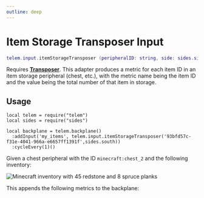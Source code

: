 ```yaml
---
outline: deep
---
```


# Item Storage Transposer Input <RepoLink path="lib/input/ItemStorageTransposerInputAdapter.lua" />

```lua
telem.input.itemStorageTransposer (peripheralID: string, side: sides.side)
```

Requires **[Transposer](https://ocdoc.cil.li/block:transposer)**.
This adapter produces a metric for each item ID in an item storage peripheral (chest, etc.), with the metric name being the item ID and the value being the total number of that item in storage.

## Usage

```lua{5}
local telem = require("telem")
local sides = require("sides")

local backplane = telem.backplane()
  :addInput('my_items', telem.input.itemStorageTransposer('93bfd57c-f31e-4041-966a-e6657ff1391f',sides.south))
  :cycleEvery(1)()
```

Given a chest peripheral with the ID `minecraft:chest_2` and the following inventory:

![Minecraft inventory with 45 redstone and 8 spruce planks](/assets/inventory.png)

This appends the following metrics to the backplane:

<MetricTable
  :metrics="[
    {
      name: 'storage:minecraft:redstone',
      value: 45,
      unit: 'item',
      adapter: 'my_items',
      source: 'minecraft:chest_2'
    },
    {
      name: 'storage:minecraft:spruce_planks',
      value: 8,
      unit: 'item',
      adapter: 'my_items',
      source: 'minecraft:chest_2'
    }
  ]"
/>
